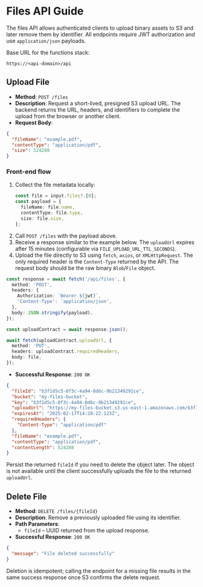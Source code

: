 # Files API Guide

The files API allows authenticated clients to upload binary assets to S3 and
later remove them by identifier. All endpoints require JWT authorization and use
`application/json` payloads.

Base URL for the functions stack:

```
https://<api-domain>/api
```

## Upload File

- **Method**: `POST /files`
- **Description**: Request a short-lived, presigned S3 upload URL. The backend
  returns the URL, headers, and identifiers to complete the upload from the
  browser or another client.
- **Request Body**:

```json
{
  "fileName": "example.pdf",
  "contentType": "application/pdf",
  "size": 524288
}
```

### Front-end flow

1. Collect the file metadata locally:
   ```ts
   const file = input.files?.[0];
   const payload = {
     fileName: file.name,
     contentType: file.type,
     size: file.size,
   };
   ```
2. Call `POST /files` with the payload above.
3. Receive a response similar to the example below. The `uploadUrl` expires
   after 15 minutes (configurable via `FILE_UPLOAD_URL_TTL_SECONDS`).
4. Upload the file directly to S3 using `fetch`, `axios`, or `XMLHttpRequest`.
   The only required header is the `Content-Type` returned by the API. The
   request body should be the raw binary `Blob`/`File` object.

```ts
const response = await fetch('/api/files', {
  method: 'POST',
  headers: {
    Authorization: `Bearer ${jwt}`,
    'Content-Type': 'application/json',
  },
  body: JSON.stringify(payload),
});

const uploadContract = await response.json();

await fetch(uploadContract.uploadUrl, {
  method: 'PUT',
  headers: uploadContract.requiredHeaders,
  body: file,
});
```

- **Successful Response**: `200 OK`

```json
{
  "fileId": "b3f1d5c5-0f3c-4a94-8d6c-9b21349291ce",
  "bucket": "my-files-bucket",
  "key": "b3f1d5c5-0f3c-4a94-8d6c-9b21349291ce",
  "uploadUrl": "https://my-files-bucket.s3.us-east-1.amazonaws.com/b3f1d5c5-0f3c-4a94-8d6c-9b21349291ce?X-Amz-Algorithm=AWS4-HMAC-SHA256...",
  "expiresAt": "2025-02-17T14:28:22.123Z",
  "requiredHeaders": {
    "Content-Type": "application/pdf"
  },
  "fileName": "example.pdf",
  "contentType": "application/pdf",
  "contentLength": 524288
}
```

Persist the returned `fileId` if you need to delete the object later. The
object is not available until the client successfully uploads the file to the
returned `uploadUrl`.

## Delete File

- **Method**: `DELETE /files/{fileId}`
- **Description**: Remove a previously uploaded file using its identifier.
- **Path Parameters**:
  - `fileId` – UUID returned from the upload response.
- **Successful Response**: `200 OK`

```json
{
  "message": "File deleted successfully"
}
```

Deletion is idempotent; calling the endpoint for a missing file results in the
same success response once S3 confirms the delete request.
